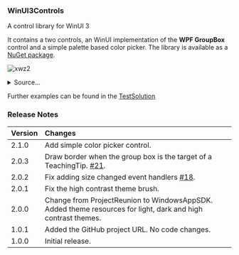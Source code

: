 ### WinUI3Controls

A control library for WinUI 3

It contains a two controls, an WinUI implementation of the **WPF GroupBox** control and a simple palette based color picker.
The library is available as a [NuGet package](https://www.nuget.org/packages/AssyntSoftware.WinUI3Controls/).


![xwz2](https://github.com/DHancock/WinUI3Controls/assets/28826959/7122c0d9-9776-436a-bc77-f0b41ae679c4)

<details>

<summary>Source...</summary>

```xaml

<Page
    x:Class="TestSolution.ExamplePage"
    xmlns="http://schemas.microsoft.com/winfx/2006/xaml/presentation"
    xmlns:x="http://schemas.microsoft.com/winfx/2006/xaml"
    xmlns:d="http://schemas.microsoft.com/expression/blend/2008"
    xmlns:mc="http://schemas.openxmlformats.org/markup-compatibility/2006"
    xmlns:w3c="using:AssyntSoftware.WinUI3Controls"
    mc:Ignorable="d"
    Background="{ThemeResource ApplicationPageBackgroundThemeBrush}">

    <Grid Grid.ColumnDefinitions="200" RowDefinitions="Auto,Auto" RowSpacing="40" Margin="60">

        <w3c:GroupBox Heading="Options" CornerRadius="6" HeadingMargin="12">
            <Grid ColumnDefinitions="*,*,*" >
                <Button Grid.Column="0" Content="A" Margin="10"/>
                <Button Grid.Column="1" Content="B" Margin="10"/>
                <Button Grid.Column="2" Content="C" Margin="10"/>
            </Grid>
        </w3c:GroupBox>

        <w3c:SimpleColorPicker Grid.Row="1" IsMiniPalette="True" Color="{x:Bind ChosenColor, Mode=TwoWay}"/>

    </Grid>
</Page>

```

</details>


Further examples can be found in the [TestSolution](TestSolution)

### Release Notes

|Version|Changes|
|-------|:------|
|2.1.0|Add simple color picker control.|
|2.0.3|Draw border when the group box is the target of a TeachingTip. [#21](https://github.com/DHancock/WinUI3Controls/pull/21).|
|2.0.2|Fix adding size changed event handlers [#18](https://github.com/DHancock/WinUI3Controls/pull/18).|
|2.0.1|Fix the high contrast theme brush.| 
|2.0.0|Change from ProjectReunion to WindowsAppSDK.<br>Added theme resources for light, dark and high contrast themes.|
|1.0.1|Added the GitHub project URL. No code changes.|
|1.0.0|Initial release.|
